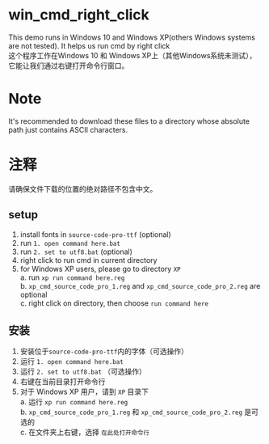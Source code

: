 # win_cmd_right_click
This demo runs in Windows 10 and Windows XP(others Windows systems are not tested). It helps us run cmd by right click  
这个程序工作在Windows 10 和 Windows XP上（其他Windows系统未测试），它能让我们通过右键打开命令行窗口。
# Note
It's recommended to download these files to a directory whose absolute path just contains ASCII characters.
# 注释
请确保文件下载的位置的绝对路径不包含中文。
## setup
1. install fonts in `source-code-pro-ttf` (optional)
2. run `1. open command here.bat`
3. run `2. set to utf8.bat` (optional)
4. right click to run cmd in current directory
5. for Windows XP users, please go to directory `XP`  
    a. run `xp run command here.reg`  
    b. `xp_cmd_source_code_pro_1.reg` and `xp_cmd_source_code_pro_2.reg` are optional  
    c. right click on directory, then choose `run command here`
## 安装
1. 安装位于`source-code-pro-ttf`内的字体（可选操作）
2. 运行 `1. open command here.bat`  
3. 运行 `2. set to utf8.bat` （可选操作）
4. 右键在当前目录打开命令行
5. 对于 Windows XP 用户，请到 `XP` 目录下  
    a. 运行 `xp run command here.reg`  
    b. `xp_cmd_source_code_pro_1.reg` 和 `xp_cmd_source_code_pro_2.reg` 是可选的  
    c. 在文件夹上右键，选择 `在此处打开命令行`
